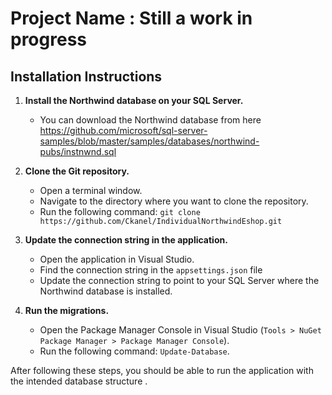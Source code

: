 # Project Name : Still a work in progress

## Installation Instructions

1. **Install the Northwind database on your SQL Server.**
    - You can download the Northwind database from here https://github.com/microsoft/sql-server-samples/blob/master/samples/databases/northwind-pubs/instnwnd.sql
    
2. **Clone the Git repository.**
    - Open a terminal window.
    - Navigate to the directory where you want to clone the repository.
    - Run the following command: `git clone https://github.com/Ckanel/IndividualNorthwindEshop.git` 

3. **Update the connection string in the application.**
    - Open the application in Visual Studio.
    - Find the connection string in the `appsettings.json` file 
    - Update the connection string to point to your SQL Server where the Northwind database is installed.

4. **Run the migrations.**
    - Open the Package Manager Console in Visual Studio (`Tools > NuGet Package Manager > Package Manager Console`).
    - Run the following command: `Update-Database`.

After following these steps, you should be able to run the application with the intended database structure .
